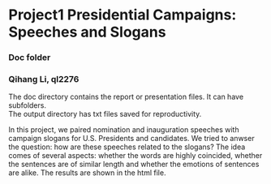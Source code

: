 # Project1 Presidential Campaigns: Speeches and Slogans
### Doc folder
### Qihang Li, ql2276


The doc directory contains the report or presentation files. It can have subfolders.  
The output directory has txt files saved for reproductivity.

In this project, we paired nomination and inauguration speeches with campaign slogans for U.S. Presidents and candidates. We tried to anwser the question: how are these speeches related to the slogans? The idea comes of several aspects: whether the words are highly coincided, whether the sentences are of similar length and whether the emotions of sentences are alike. The results are shown in the html file.
